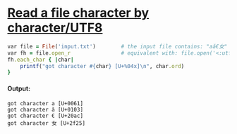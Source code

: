 [1]: https://rosettacode.org/wiki/Read_a_file_character_by_character/UTF8

# [Read a file character by character/UTF8][1]

```ruby
var file = File('input.txt')        # the input file contains: "aă€⼥"
var fh = file.open_r                # equivalent with: file.open('<:utf8')
fh.each_char { |char|
    printf("got character #{char} [U+%04x]\n", char.ord)
}
```

#### Output:
```
got character a [U+0061]
got character ă [U+0103]
got character € [U+20ac]
got character ⼥ [U+2f25]
```